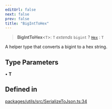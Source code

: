 ```yaml
---
editUrl: false
next: false
prev: false
title: "BigIntToHex"
---
```


> **BigIntToHex**\<`T`\>: `T` *extends* `bigint` ? [`Hex`](/reference/tevm/utils/type-aliases/hex/) : `T`

A helper type that converts a bigint to a hex string.

## Type Parameters

• **T**

## Defined in

[packages/utils/src/SerializeToJson.ts:34](https://github.com/evmts/tevm-monorepo/blob/main/packages/utils/src/SerializeToJson.ts#L34)
